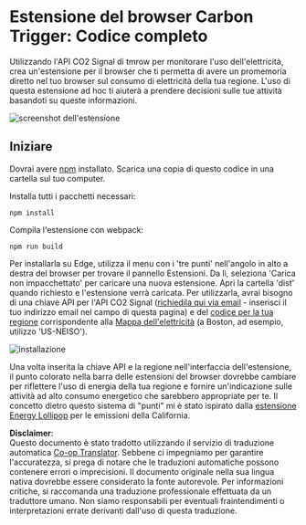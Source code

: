 <!--
CO_OP_TRANSLATOR_METADATA:
{
  "original_hash": "cbaf73f94a9ab4c680a10ef871e92948",
  "translation_date": "2025-08-25T23:53:09+00:00",
  "source_file": "5-browser-extension/solution/translation/README.es.md",
  "language_code": "it"
}
-->
# Estensione del browser Carbon Trigger: Codice completo

Utilizzando l'API CO2 Signal di tmrow per monitorare l'uso dell'elettricità, crea un'estensione per il browser che ti permetta di avere un promemoria diretto nel tuo browser sul consumo di elettricità della tua regione. L'uso di questa estensione ad hoc ti aiuterà a prendere decisioni sulle tue attività basandoti su queste informazioni.

![screenshot dell'estensione](../../../../../translated_images/extension-screenshot.352c4c3ba54e4041ad2f6af749d562cc5705f527b5826efd53d11c3528f5ae45.it.png)

## Iniziare

Dovrai avere [npm](https://npmjs.com) installato. Scarica una copia di questo codice in una cartella sul tuo computer.

Installa tutti i pacchetti necessari:

```
npm install
```

Compila l'estensione con webpack:

```
npm run build
```

Per installarla su Edge, utilizza il menu con i 'tre punti' nell'angolo in alto a destra del browser per trovare il pannello Estensioni. Da lì, seleziona 'Carica non impacchettato' per caricare una nuova estensione. Apri la cartella 'dist' quando richiesto e l'estensione verrà caricata. Per utilizzarla, avrai bisogno di una chiave API per l'API CO2 Signal ([richiedila qui via email](https://www.co2signal.com/) - inserisci il tuo indirizzo email nel campo di questa pagina) e del [codice per la tua regione](http://api.electricitymap.org/v3/zones) corrispondente alla [Mappa dell'elettricità](https://www.electricitymap.org/map) (a Boston, ad esempio, utilizzo 'US-NEISO').

![installazione](../../../../../translated_images/install-on-edge.8bd0ee3ca7dcda1c5334b5195603a43c864e3b38d088b03d57376d25e77b9459.it.png)

Una volta inserita la chiave API e la regione nell'interfaccia dell'estensione, il punto colorato nella barra delle estensioni del browser dovrebbe cambiare per riflettere l'uso di energia della tua regione e fornire un'indicazione sulle attività ad alto consumo energetico che sarebbero appropriate per te. Il concetto dietro questo sistema di "punti" mi è stato ispirato dalla [estensione Energy Lollipop](https://energylollipop.com/) per le emissioni della California.

**Disclaimer**:  
Questo documento è stato tradotto utilizzando il servizio di traduzione automatica [Co-op Translator](https://github.com/Azure/co-op-translator). Sebbene ci impegniamo per garantire l'accuratezza, si prega di notare che le traduzioni automatiche possono contenere errori o imprecisioni. Il documento originale nella sua lingua nativa dovrebbe essere considerato la fonte autorevole. Per informazioni critiche, si raccomanda una traduzione professionale effettuata da un traduttore umano. Non siamo responsabili per eventuali fraintendimenti o interpretazioni errate derivanti dall'uso di questa traduzione.